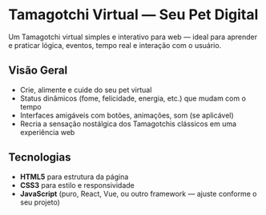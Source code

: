 # Tamagotchi Virtual — Seu Pet Digital

Um Tamagotchi virtual simples e interativo para web — ideal para aprender e praticar lógica, eventos, tempo real e interação com o usuário.

##  Visão Geral

- Crie, alimente e cuide do seu pet virtual
- Status dinâmicos (fome, felicidade, energia, etc.) que mudam com o tempo
- Interfaces amigáveis com botões, animações, som (se aplicável)
- Recria a sensação nostálgica dos Tamagotchis clássicos em uma experiência web

##  Tecnologias 

- **HTML5** para estrutura da página
- **CSS3** para estilo e responsividade
- **JavaScript** (puro, React, Vue, ou outro framework — ajuste conforme o seu projeto)

